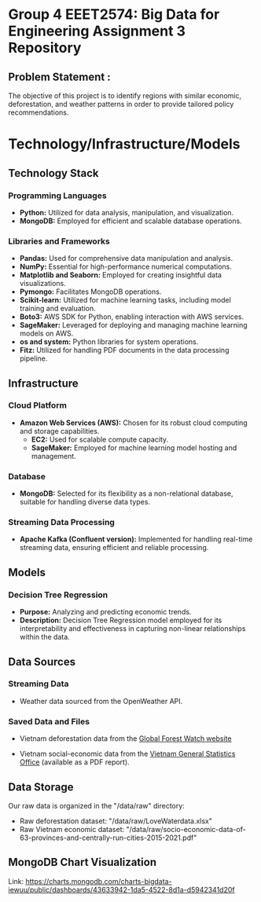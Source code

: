 # Group 4 EEET2574: Big Data for Engineering Assignment 3 Repository
## Problem Statement : 
The objective of this project is to identify regions with similar economic, deforestation, and weather patterns in order to provide tailored policy recommendations.

# Technology/Infrastructure/Models

## Technology Stack

### Programming Languages
- **Python:** Utilized for data analysis, manipulation, and visualization.
- **MongoDB:** Employed for efficient and scalable database operations.

### Libraries and Frameworks
- **Pandas:** Used for comprehensive data manipulation and analysis.
- **NumPy:** Essential for high-performance numerical computations.
- **Matplotlib and Seaborn:** Employed for creating insightful data visualizations.
- **Pymongo:** Facilitates MongoDB operations.
- **Scikit-learn:** Utilized for machine learning tasks, including model training and evaluation.
- **Boto3:** AWS SDK for Python, enabling interaction with AWS services.
- **SageMaker:** Leveraged for deploying and managing machine learning models on AWS.
- **os and system:** Python libraries for system operations.
- **Fitz:** Utilized for handling PDF documents in the data processing pipeline.

## Infrastructure

### Cloud Platform
- **Amazon Web Services (AWS):** Chosen for its robust cloud computing and storage capabilities.
  - **EC2:** Used for scalable compute capacity.
  - **SageMaker:** Employed for machine learning model hosting and management.

### Database
- **MongoDB:** Selected for its flexibility as a non-relational database, suitable for handling diverse data types.

### Streaming Data Processing
- **Apache Kafka (Confluent version):** Implemented for handling real-time streaming data, ensuring efficient and reliable processing.

## Models

### Decision Tree Regression
- **Purpose:** Analyzing and predicting economic trends.
- **Description:** Decision Tree Regression model employed for its interpretability and effectiveness in capturing non-linear relationships within the data.



## Data Sources

### Streaming Data
- Weather data sourced from the OpenWeather API.

### Saved Data and Files

- Vietnam deforestation data from the [Global Forest Watch website](https://www.globalforestwatch.org/map/?mainMap=eyJoaWRlTGVnZW5kIjp0cnVlLCJzaG93QW5hbHlzaXMiOnRydWV9&map=eyJjZW50ZXIiOnsibGF0IjoxNi4wMjgwMjY3MjEwNjM1NCwibG5nIjoxMDUuODA2OTAwMDAwMDAwOTV9LCJ6b29tIjo0LjYzMTg5MDk3NTA2NDc1OSwiY2FuQm91bmQiOmZhbHNlfQ%3D%3D&mapMenu=eyJzZWFyY2giOiJ2aWV0biJ9)

- Vietnam social-economic data from the [Vietnam General Statistics Office](https://wtocenter.vn/an-pham/22213-socio-economic-data-of-63-provinces-and-centrally-run-cities-2015-2021) (available as a PDF report).




## Data Storage
Our raw data is organized in the "/data/raw" directory:
- Raw deforestation dataset: "/data/raw/LoveWaterdata.xlsx"
- Raw Vietnam economic dataset: "/data/raw/socio-economic-data-of-63-provinces-and-centrally-run-cities-2015-2021.pdf"


## MongoDB Chart Visualization
Link: https://charts.mongodb.com/charts-bigdata-iewuu/public/dashboards/43633942-1da5-4522-8d1a-d5942341d20f
